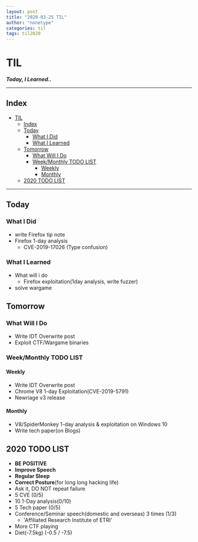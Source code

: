 ```yaml
---
layout: post
title: "2020-03-25 TIL"
author: "nonetype"
categories: til
tags: til2020
---
```


# TIL
***Today, I Learned..***

---
## Index

<!-- @import "[TOC]" {cmd="toc" depthFrom=1 depthTo=6 orderedList=false} -->
<!-- code_chunk_output -->

- [TIL](#til)
  - [Index](#index)
  - [Today](#today)
    - [What I Did](#what-i-did)
    - [What I Learned](#what-i-learned)
  - [Tomorrow](#tomorrow)
    - [What Will I Do](#what-will-i-do)
    - [Week/Monthly TODO LIST](#weekmonthly-todo-list)
      - [Weekly](#weekly)
      - [Monthly](#monthly)
  - [2020 TODO LIST](#2020-todo-list)

<!-- /code_chunk_output -->

---


## Today
### What I Did
- write Firefox tip note
- Firefox 1-day analysis
    - CVE-2019-17026 (Type confusion)

### What I Learned
- What will i do
    - Firefox exploitation(1day analysis, write fuzzer)
- solve wargame

## Tomorrow
### What Will I Do
- Write IDT Overwrite post
- Exploit CTF/Wargame binaries

### Week/Monthly TODO LIST
#### Weekly
- Write IDT Overwrite post
- Chrome V8 1-day Exploitation(CVE-2019-5791)
- Newriage v3 release

#### Monthly
- V8/SpiderMonkey 1-day analysis & exploitation on Windows 10
- Write tech paper(on Blogs)

## 2020 TODO LIST
- **BE POSITIVE**
- **Improve Speech**
- **Regular Sleep**
- **Correct Posture**(for long long hacking life)
- Ask it, DO NOT repeat failure
- 5 CVE (0/5)
- 10 1-Day analysis(0/10)
- 5 Tech paper (0/5)
- Conference/Seminar speech(domestic and overseas) 3 times (1/3)
  - 'Affiliated Research Institute of ETRI'
- More CTF playing
- Diet(-7.5kg) (-0.5 / -7.5)
